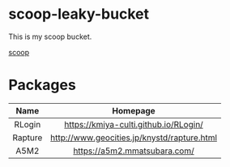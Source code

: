 # scoop-leaky-bucket

This is my scoop bucket.

[scoop](https://github.com/lukesampson/scoop)

# Packages

|  Name   |                  Homepage                   |
| :-----: | :-----------------------------------------: |
| RLogin  |    https://kmiya-culti.github.io/RLogin/    |
| Rapture | http://www.geocities.jp/knystd/rapture.html |
|  A5M2   |        https://a5m2.mmatsubara.com/         |
